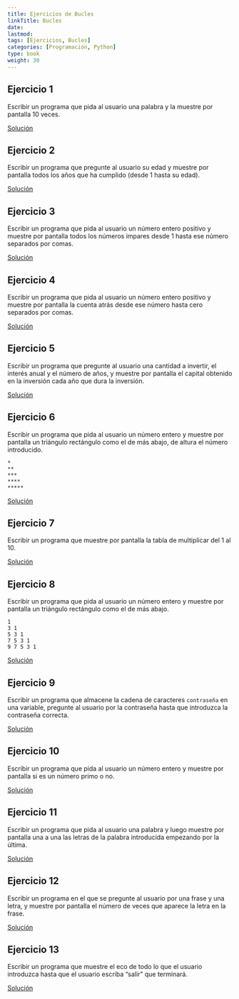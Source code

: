 ```yaml
---
title: Ejercicios de Bucles
linkTitle: Bucles
date: 
lastmod:
tags: [Ejercicios, Bucles]
categories: [Programación, Python]
type: book
weight: 30
---
```


## Ejercicio 1

Escribir un programa que pida al usuario una palabra y la muestre por pantalla 10 veces.

<a href="https://colab.research.google.com/github/asalber/asalber.github.io/blob/master/docencia/python/ejercicios/soluciones/bucles/ejercicio1.ipynb" class="btn btn-info">Solución</a>

## Ejercicio 2

Escribir un programa que pregunte al usuario su edad y muestre por pantalla todos los años que ha cumplido (desde 1 hasta su edad).

<a href="https://colab.research.google.com/github/asalber/asalber.github.io/blob/master/docencia/python/ejercicios/soluciones/bucles/ejercicio2.ipynb" class="btn btn-info">Solución</a>

## Ejercicio 3

Escribir un programa que pida al usuario un número entero positivo y muestre por pantalla todos los números impares desde 1 hasta ese número separados por comas.

<a href="https://colab.research.google.com/github/asalber/asalber.github.io/blob/master/docencia/python/ejercicios/soluciones/bucles/ejercicio3.ipynb" class="btn btn-info">Solución</a>

## Ejercicio 4

Escribir un programa que pida al usuario un número entero positivo y muestre por pantalla la cuenta atrás desde ese número hasta cero separados por comas.

<a href="https://colab.research.google.com/github/asalber/asalber.github.io/blob/master/docencia/python/ejercicios/soluciones/bucles/ejercicio4.ipynb" class="btn btn-info">Solución</a>

## Ejercicio 5

Escribir un programa que pregunte al usuario una cantidad a invertir, el interés anual y el número de años, y muestre por pantalla el capital obtenido en la inversión cada año que dura la inversión.

<a href="https://colab.research.google.com/github/asalber/asalber.github.io/blob/master/docencia/python/ejercicios/soluciones/bucles/ejercicio5.ipynb" class="btn btn-info">Solución</a>

## Ejercicio 6

Escribir un programa que pida al usuario un número entero y muestre por pantalla un triángulo rectángulo como el de más abajo, de altura el número introducido.

```
*
**
***
****
*****
```

<a href="https://colab.research.google.com/github/asalber/asalber.github.io/blob/master/docencia/python/ejercicios/soluciones/bucles/ejercicio6.ipynb" class="btn btn-info">Solución</a>

## Ejercicio 7

Escribir un programa que muestre por pantalla la tabla de multiplicar del 1 al 10.

<a href="https://colab.research.google.com/github/asalber/asalber.github.io/blob/master/docencia/python/ejercicios/soluciones/bucles/ejercicio7.ipynb" class="btn btn-info">Solución</a>

## Ejercicio 8

Escribir un programa que pida al usuario un número entero y muestre por pantalla un triángulo rectángulo como el de más abajo.

```
1
3 1
5 3 1
7 5 3 1
9 7 5 3 1
```

<a href="https://colab.research.google.com/github/asalber/asalber.github.io/blob/master/docencia/python/ejercicios/soluciones/bucles/ejercicio8.ipynb" class="btn btn-info">Solución</a>

## Ejercicio 9

Escribir un programa que almacene la cadena de caracteres `contraseña` en una variable, pregunte al usuario por la contraseña hasta que introduzca la contraseña correcta.

<a href="https://colab.research.google.com/github/asalber/asalber.github.io/blob/master/docencia/python/ejercicios/soluciones/bucles/ejercicio9.ipynb" class="btn btn-info">Solución</a>

## Ejercicio 10

Escribir un programa que pida al usuario un número entero y muestre por pantalla si es un número primo o no.

<a href="https://colab.research.google.com/github/asalber/asalber.github.io/blob/master/docencia/python/ejercicios/soluciones/bucles/ejercicio10.ipynb" class="btn btn-info">Solución</a>

## Ejercicio 11

Escribir un programa que pida al usuario una palabra y luego muestre por pantalla una a una las letras de la palabra introducida empezando por la última.

<a href="https://colab.research.google.com/github/asalber/asalber.github.io/blob/master/docencia/python/ejercicios/soluciones/bucles/ejercicio11.ipynb" class="btn btn-info">Solución</a>

## Ejercicio 12

Escribir un programa en el que se pregunte al usuario por una frase y una letra, y muestre por pantalla el número de veces que aparece la letra en la frase.

<a href="https://colab.research.google.com/github/asalber/asalber.github.io/blob/master/docencia/python/ejercicios/soluciones/bucles/ejercicio12.ipynb" class="btn btn-info">Solución</a>

## Ejercicio 13

Escribir un programa que muestre el eco de todo lo que el usuario introduzca hasta que el usuario escriba “salir” que terminará.

<a href="https://colab.research.google.com/github/asalber/asalber.github.io/blob/master/docencia/python/ejercicios/soluciones/bucles/ejercicio13.ipynb" class="btn btn-info">Solución</a>